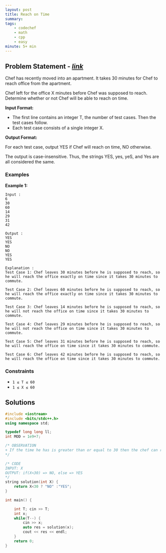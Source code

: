 ```yaml
---
layout: post
title: Reach on Time                        
summary:
tags:
    - codechef
    - math
    - cpp
    - easy
minute: 5+ min
---
```


## Problem Statement - [*link*](https://www.codechef.com/problems/TIMELY?tab=statement)  

Chef has recently moved into an apartment. It takes 30 minutes for Chef to reach office from the apartment.

Chef left for the office X minutes before Chef was supposed to reach. Determine whether or not Chef will be able to reach on time.
 

**Input Format:**

+ The first line contains an integer T, the number of test cases. Then the test cases follow.
+ Each test case consists of a single integer X.


**Output Format:**

For each test case, output YES if Chef will reach on time, NO otherwise.

The output is case-insensitive. Thus, the strings YES, yes, yeS, and Yes are all considered the same.

### Examples

**Example 1:**   
```
Input :
6
30
60
14
29
31
42

Output :
YES
YES
NO
NO
YES
YES

Explanation :
Test Case 1: Chef leaves 30 minutes before he is supposed to reach, so he will reach the office exactly on time since it takes 30 minutes to commute.

Test Case 2: Chef leaves 60 minutes before he is supposed to reach, so he will reach the office exactly on time since it takes 30 minutes to commute. 

Test Case 3: Chef leaves 14 minutes before he is supposed to reach, so he will not reach the office on time since it takes 30 minutes to commute.	

Test Case 4: Chef leaves 29 minutes before he is supposed to reach, so he will not reach the office on time since it takes 30 minutes to commute.

Test Case 5: Chef leaves 31 minutes before he is supposed to reach, so he will reach the office on time since it takes 30 minutes to commute.

Test Case 6: Chef leaves 42 minutes before he is supposed to reach, so he will reach the office on time since it takes 30 minutes to commute.

```

### Constraints

+ `1 ≤ T ≤ 60`
+ `1 ≤ X ≤ 60`

## Solutions

```cpp
#include <iostream>
#include <bits/stdc++.h>
using namespace std;

typedef long long ll;
int MOD = 1e9+7;

/* OBSERVATION
+ If the time he has is greater than or equal to 30 then the chef can reach the apartment, else can't.
*/

/* CODE
INPUT: X
OUTPUT: if(X<30) => NO, else => YES
*/
string solution(int X) {
    return X<30 ? "NO" :"YES";
}

int main() {

	int T; cin >> T;
	int x;
	while(T--) {
	    cin >> x;
	    auto res = solution(x);
	    cout << res << endl;
	}
	return 0;
}

```

